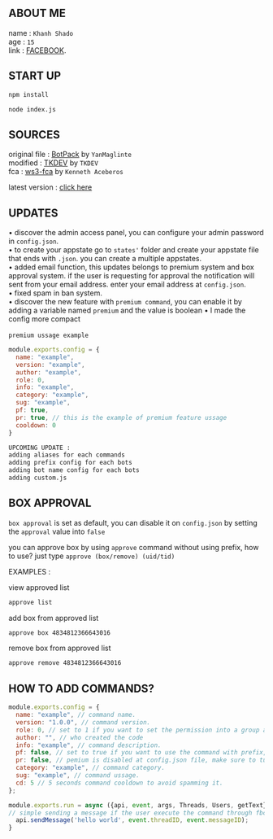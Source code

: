 ## ABOUT ME

name : ```Khanh Shado```</br>
age : ```15```</br>
link : [FACEBOOK](https://www.facebook.com/100090458979503).</br>
## START UP

```txt
npm install
```
```txt
node index.js
```

## SOURCES

original file : [BotPack](https://replit.com/@YanMaglinte/BotPack?v=1) by ```YanMaglinte```</br>
modified : [TKDEV](https://github.com/btlich99/Project-Bot-Messenger.git) by ```TKDEV```</br>
fca : [ws3-fca](https://www.npmjs.com/package/ws3-fca) by ```Kenneth Aceberos```

latest version : [click here](https://www.github.com/btlich99/Project-Bot-Messenger)

## UPDATES

• discover the admin access panel, you can configure your admin password in ``config.json``.</br>
• to create your appstate go to ``states'`` folder and create your appstate file that ends with ``.json``. you can create a multiple appstates.</br>
• added email function, this updates belongs to premium system and box approval system. if the user is requesting for approval the notification will sent from your email address. enter your email address at ``config.json``.</br>
• fixed spam in ban system.</br>
• discover the new feature with ```premium command```, you can enable it by adding a variable named ```premium``` and the value is boolean
• I made the config more compact
</br></br>
```premium ussage example```
```js
module.exports.config = {
  name: "example",
  version: "example",
  author: "example",
  role: 0,
  info: "example",
  category: "example",
  sug: "example",
  pf: true,
  pr: true, // this is the example of premium feature ussage
  cooldown: 0
}
```
```txt
UPCOMING UPDATE :
adding aliases for each commands
adding prefix config for each bots
adding bot name config for each bots
adding custom.js
```

## BOX APPROVAL

``box approval`` is set as default, you can disable it on ``config.json`` by setting the ``approval`` value into ``false``</br>

you can approve box by using ``approve`` command without using prefix, how to use? just type ``approve (box/remove) (uid/tid)``</br>

EXAMPLES : </br>

view approved list 
```txt 
approve list
```
add box from approved list 
```txt
approve box 4834812366643016
```
remove box from approved list 
```txt
approve remove 4834812366643016
```

## HOW TO ADD COMMANDS?
```js
module.exports.config = {
  name: "example", // command name.
  version: "1.0.0", // command version.
  role: 0, // set to 1 if you want to set the permission into a group admins, set to 2 if you want to set the permission into a bot admins, set to 3 if you want to set the permission into a bot operators.
  author: "", // who created the code
  info: "example", // command description.
  pf: false, // set to true if you want to use the command with prefix, set to false if you want to use the commands without prefix.
  pr: false, // pemium is disabled at config.json file, make sure to turn it on to unlock thi feature.
  category: "example", // command category.
  sug: "example", // command ussage.
  cd: 5 // 5 seconds command cooldown to avoid spamming it.
};

module.exports.run = async ({api, event, args, Threads, Users, getText}) => {
// simple sending a message if the user execute the command through fbchat
  api.sendMessage('hello world', event.threadID, event.messageID);
}
```
